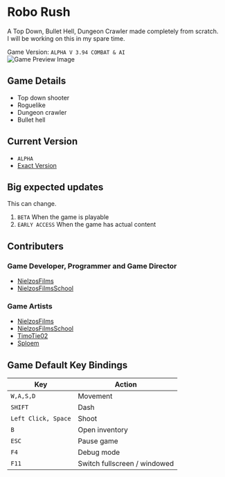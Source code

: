 # Robo Rush

A Top Down, Bullet Hell, Dungeon Crawler made completely from scratch.<br>
I will be working on this in my spare time.
<br>

Game Version: `ALPHA V 3.94 COMBAT & AI`<br>
<img src="./game_preview.png" alt="Game Preview Image">

## Game Details
- Top down shooter
- Roguelike
- Dungeon crawler
- Bullet hell

## Current Version
- `ALPHA`
- [Exact Version](./src/game/system/main/Game.java#L33)

## Big expected updates
This can change.
1. `BETA` When the game is playable
2. `EARLY ACCESS` When the game has actual content

## Contributers
### Game Developer, Programmer and Game Director
- [NielzosFilms](https://github.com/NielzosFilms)
- [NielzosFilmsSchool](https://github.com/NielzosFilmsSchool)
### Game Artists
- [NielzosFilms](https://github.com/NielzosFilms)
- [NielzosFilmsSchool](https://github.com/NielzosFilmsSchool)
- [TimoTie02](https://github.com/TimoTie02)
- [Sploem](https://github.com/Sploem)


## Game Default Key Bindings
| Key                 | Action                       |
|---------------------|------------------------------|
| `W,A,S,D`           | Movement                     |
| `SHIFT`             | Dash                         |
| `Left Click, Space` | Shoot                        |
| `B`                 | Open inventory               |
| `ESC`               | Pause game                   |
| `F4`                | Debug mode                   |
| `F11`               | Switch fullscreen / windowed |
